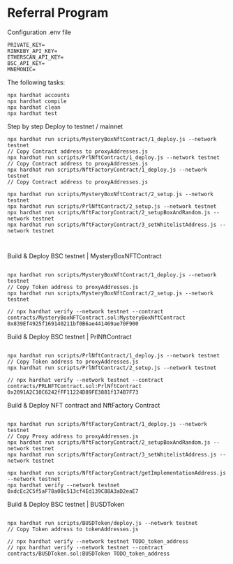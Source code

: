 # Referral Program

Configuration .env file

```shell
PRIVATE_KEY=
RINKEBY_API_KEY=
ETHERSCAN_API_KEY=
BSC_API_KEY=
MNEMONIC=
```

The following tasks:

```shell
npx hardhat accounts
npx hardhat compile
npx hardhat clean
npx hardhat test
```

Step by step Deploy to testnet / mainnet

```shell
npx hardhat run scripts/MysteryBoxNftContract/1_deploy.js --network testnet
// Copy Contract address to proxyAddresses.js
npx hardhat run scripts/PrlNftContract/1_deploy.js --network testnet
// Copy Contract address to proxyAddresses.js
npx hardhat run scripts/NftFactoryContract/1_deploy.js --network testnet
// Copy Contract address to proxyAddresses.js

npx hardhat run scripts/MysteryBoxNftContract/2_setup.js --network testnet
npx hardhat run scripts/PrlNftContract/2_setup.js --network testnet
npx hardhat run scripts/NftFactoryContract/2_setupBoxAndRandom.js --network testnet
npx hardhat run scripts/NftFactoryContract/3_setWhitelistAddress.js --network testnet



```

Build & Deploy BSC testnet | MysteryBoxNFTContract

```shell

npx hardhat run scripts/MysteryBoxNftContract/1_deploy.js --network testnet
// Copy Token address to proxyAddresses.js
npx hardhat run scripts/MysteryBoxNftContract/2_setup.js --network testnet

// npx hardhat verify --network testnet --contract contracts/MysteryBoxNFTContract.sol:MysteryBoxNftContract 0x839Ef4925f169140211bf0B6ae441469ae70F900

```

Build & Deploy BSC testnet | PrlNftContract

```shell

npx hardhat run scripts/PrlNftContract/1_deploy.js --network testnet
// Copy Token address to proxyAddresses.js
npx hardhat run scripts/PrlNftContract/2_setup.js --network testnet

// npx hardhat verify --network testnet --contract contracts/PRLNFTContract.sol:PrlNftContract 0x2091A2C10C6242fFF11224D89FE3881f174B7F73

```

Build & Deploy NFT contract and NftFactory Contract

```shell

npx hardhat run scripts/NftFactoryContract/1_deploy.js --network testnet
// Copy Proxy address to proxyAddresses.js
npx hardhat run scripts/NftFactoryContract/2_setupBoxAndRandom.js --network testnet
npx hardhat run scripts/NftFactoryContract/3_setWhitelistAddress.js --network testnet

npx hardhat run scripts/NftFactoryContract/getImplementationAddress.js --network testnet
npx hardhat verify --network testnet 0xdcEc2C5f5aF78a08c513cf4Ed139C88A3aD2eaE7
```

Build & Deploy BSC testnet | BUSDToken

```shell

npx hardhat run scripts/BUSDToken/deploy.js --network testnet
// Copy Token address to tokenAddresses.js

// npx hardhat verify --network testnet TODO_token_address
// npx hardhat verify --network testnet --contract contracts/BUSDToken.sol:BUSDToken TODO_token_address

```
